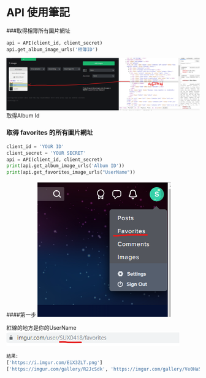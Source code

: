 # API 使用筆記

###取得相簿所有圖片網址

```python
api = API(client_id, client_secret)
api.get_album_image_urls('相簿ID')
```
![](images/albumId.png)<br>
取得Album Id

### 取得 favorites 的所有圖片網址

```python
client_id = 'YOUR ID'
client_secret = 'YOUR SECRET'
api = API(client_id, client_secret)
print(api.get_album_image_urls('Album ID'))
print(api.get_favorites_image_urls("UserName"))
```
####第一步
![](images/favorites1.png)

紅線的地方是你的UserName<br>
![](images/favorites2.png)<br>

```python
結果:
['https://i.imgur.com/EiX3ZLT.png']
['https://imgur.com/gallery/R2JcSdk', 'https://imgur.com/gallery/Ve0Ha59']

```